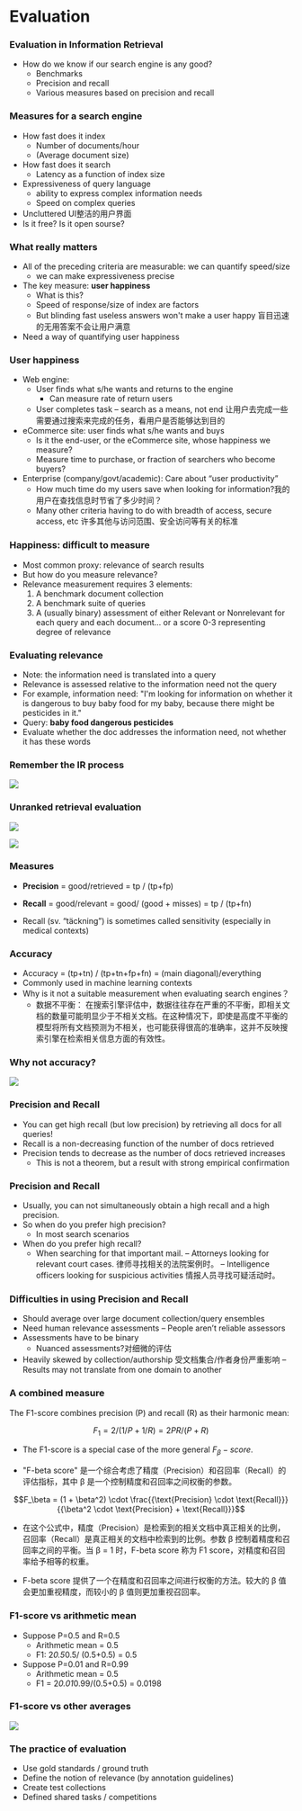 # Evaluation

### Evaluation in Information Retrieval
- How do we know if our search engine is any good?
    - Benchmarks
    - Precision and recall
    - Various measures based on precision and recall

### Measures for a search engine
- How fast does it index
    - Number of documents/hour
    - (Average document size)
- How fast does it search
    - Latency as a function of index size
- Expressiveness of query language
    - ability to express complex information needs
    - Speed on complex queries
- Uncluttered UI整洁的用户界面
- Is it free? Is it open sourse?

### What really matters
- All of the preceding criteria are measurable: we can quantify speed/size
    - we can make expressiveness precise
- The key measure: **user happiness**
    - What is this?
    - Speed of response/size of index are factors
    - But blinding fast useless answers won't make a user happy 盲目迅速的无用答案不会让用户满意
- Need a way of quantifying user happiness

### User happiness
- Web engine:
    - User finds what s/he wants and returns to the engine
        - Can measure rate of return users
    - User completes task – search as a means, not end 让用户去完成一些需要通过搜索来完成的任务，看用户是否能够达到目的
- eCommerce site: user finds what s/he wants and buys
    - Is it the end-user, or the eCommerce site, whose happiness we measure?
    - Measure time to purchase, or fraction of searchers who become buyers?
- Enterprise (company/govt/academic): Care about “user productivity”
    - How much time do my users save when looking for information?我的用户在查找信息时节省了多少时间？
    - Many other criteria having to do with breadth of access, secure access, etc 许多其他与访问范围、安全访问等有关的标准

### Happiness: difficult to measure
- Most common proxy: relevance of search results
- But how do you measure relevance?
- Relevance measurement requires 3 elements:
    1. A benchmark document collection
    2. A benchmark suite of queries
    3. A (usually binary) assessment of either Relevant or Nonrelevant for each query and each document… or a score 0-3 representing degree of relevance

### Evaluating relevance
- Note: the information need is translated into a query
- Relevance is assessed relative to the information need not the query
- For example, information need: "I'm looking for information on whether it is dangerous to buy baby food for my baby, because there might be pesticides in it."
- Query: **baby food dangerous pesticides**
- Evaluate whether the doc addresses the information need, not whether it has these words

### Remember the IR process

![](Pictures/0301.png)

### Unranked retrieval evaluation

![](Pictures/0302.png)

![](Pictures/0303.png)

### Measures

- **Precision** = good/retrieved = tp / (tp+fp)
- **Recall** = good/relevant = good/ (good + misses) = tp / (tp+fn)

- Recall (sv. “täckning”) is sometimes called sensitivity (especially in medical contexts)

### Accuracy

- Accuracy = (tp+tn) / (tp+tn+fp+fn) = (main diagonal)/everything
- Commonly used in machine learning contexts
- Why is it not a suitable measurement when evaluating search engines？
    - 数据不平衡： 在搜索引擎评估中，数据往往存在严重的不平衡，即相关文档的数量可能明显少于不相关文档。在这种情况下，即使是高度不平衡的模型将所有文档预测为不相关，也可能获得很高的准确率，这并不反映搜索引擎在检索相关信息方面的有效性。

### Why not accuracy?

![](Pictures/0304.png)

### Precision and Recall

- You can get high recall (but low precision) by retrieving all docs for all queries!
- Recall is a non-decreasing function of the number of docs retrieved
- Precision tends to decrease as the number of docs retrieved increases
    - This is not a theorem, but a result with strong empirical confirmation


### Precision and Recall
- Usually, you can not simultaneously obtain a high recall and a high precision. 
- So when do you prefer high precision?
    - In most search scenarios
- When do you prefer high recall?
    - When searching for that important mail.
    – Attorneys looking for relevant court cases. 律师寻找相关的法院案例时。
    – Intelligence officers looking for suspicious activities 情报人员寻找可疑活动时。

### Difficulties in using Precision and Recall

- Should average over large document collection/query ensembles
- Need human relevance assessments
    – People aren’t reliable assessors
- Assessments have to be binary
    - Nuanced assessments?对细微的评估
- Heavily skewed by collection/authorship 受文档集合/作者身份严重影响
    – Results may not translate from one domain to another

### A combined measure
The F1-score combines precision (P) and recall (R) as their harmonic mean:

$$F_1 = 2/(1/P + 1/R) = 2PR/(P+R)$$

- The F1-score is a special case of the more general $F_β-score$.

- "F-beta score" 是一个综合考虑了精度（Precision）和召回率（Recall）的评估指标，其中 β 是一个控制精度和召回率之间权衡的参数。

$$F_\beta = (1 + \beta^2) \cdot \frac{{\text{Precision} \cdot \text{Recall}}}{{\beta^2 \cdot \text{Precision} + \text{Recall}}}$$

- 在这个公式中，精度（Precision）是检索到的相关文档中真正相关的比例，召回率（Recall）是真正相关的文档中检索到的比例。参数 β 控制着精度和召回率之间的平衡。当 β = 1 时，F-beta score 称为 F1 score，对精度和召回率给予相等的权重。

- F-beta score 提供了一个在精度和召回率之间进行权衡的方法。较大的 β 值会更加重视精度，而较小的 β 值则更加重视召回率。

### F1-score vs arithmetic mean

- Suppose P=0.5 and R=0.5
    - Arithmetic mean = 0.5
    - F1: 2*0.5*0.5/ (0.5+0.5) = 0.5
- Suppose P=0.01 and R=0.99
    - Arithmetic mean = 0.5
    - F1 = 2*0.01*0.99/(0.5+0.5) = 0.0198

### F1-score vs other averages

![](Pictures/0305.png)

### The practice of evaluation
- Use gold standards / ground truth
- Define the notion of relevance (by annotation guidelines)
- Create test collections
- Defined shared tasks / competitions